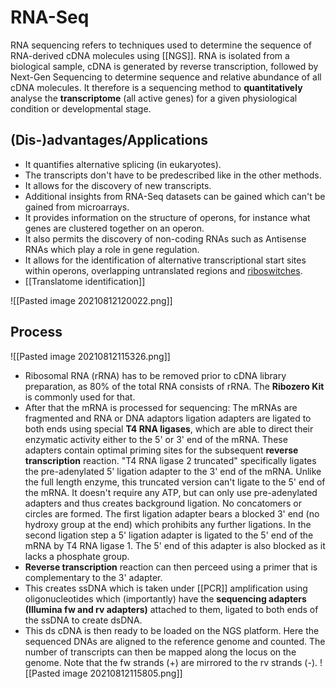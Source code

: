    # RNA-Seq
RNA sequencing refers to techniques used to determine the sequence of RNA-derived cDNA molecules using [[NGS]]. RNA is isolated from a biological sample, cDNA is generated by reverse transcription, followed by Next-Gen Sequencing to determine sequence and relative abundance of all cDNA molecules. It therefore is a sequencing method to __quantitatively__ analyse the __transcriptome__ (all active genes) for a given physiological condition or developmental stage.

## (Dis-)advantages/Applications
 - It quantifies alternative splicing (in eukaryotes). 
 - The transcripts don't have to be predescribed like in the other methods. 
 - It allows for the discovery of new transcripts. 
 - Additional insights from RNA-Seq datasets can be gained which can't be gained from microarrays. 
 - It provides information on the structure of operons, for instance what genes are clustered together on an operon. 
 - It also permits the discovery of non-coding RNAs such as Antisense RNAs which play a role in gene regulation. 
 - It allows for the identification of alternative transcriptional start sites within operons, overlapping untranslated regions and [riboswitches](https://en.wikipedia.org/wiki/Riboswitch).
 - [[Translatome identification]] 

![[Pasted image 20210812120022.png]]

## Process
![[Pasted image 20210812115326.png]]
- Ribosomal RNA (rRNA) has to be removed prior to cDNA library preparation, as 80% of the total RNA consists of rRNA. The __Ribozero Kit__ is commonly used for that. 
- After that the mRNA is processed for sequencing: The mRNAs are fragmented and RNA or DNA adaptors ligation adapters are ligated to both ends using special __T4 RNA ligases__, which are able to direct their enzymatic activity either to the 5' or 3' end of the mRNA. These adapters contain optimal priming sites for the subsequent __reverse transcription__ reaction. "T4 RNA ligase 2 truncated" specifically ligates the pre-adenylated 5' ligation adapter to the 3' end of the mRNA. Unlike the full length enzyme, this truncated version can't ligate to the 5' end of the mRNA. It doesn't require any ATP, but can only use pre-adenylated adapters and thus creates background ligation. No concatomers or circles are formed. The first ligation adapter bears a blocked 3' end (no hydroxy group at the end) which prohibits any further ligations. In the second ligation step a 5' ligation adapter is ligated to the 5' end of the mRNA by T4 RNA ligase 1. The 5' end of this adapter is also blocked as it lacks a phosphate group. 
- __Reverse transcription__ reaction can then perceed using a primer that is complementary to the 3' adapter. 
- This creates ssDNA which is taken under [[PCR]] amplification using oligonucleotides which (importantly) have the __sequencing adapters (Illumina fw and rv adapters)__ attached to them, ligated to both ends of the ssDNA to create dsDNA. 
- This ds cDNA is then ready to be loaded on the NGS platform. Here the sequenced DNAs are aligned to the reference genome and counted. The number of transcripts can then be mapped along the locus on the genome. Note that the fw strands (+) are mirrored to the rv strands (-).
![[Pasted image 20210812115805.png]]
